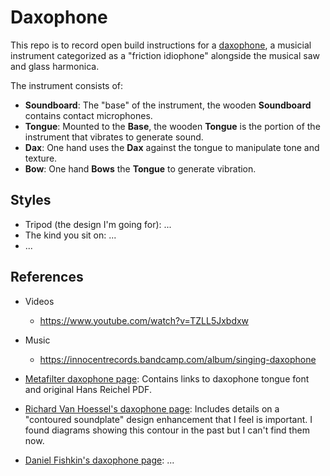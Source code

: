 # Daxophone

This repo is to record open build instructions for a
[daxophone](https://en.wikipedia.org/wiki/Daxophone), a musicial instrument categorized
as a "friction idiophone" alongside the musical saw and glass harmonica.

The instrument consists of:

* **Soundboard**: The "base" of the instrument, the wooden **Soundboard** contains
  contact microphones.
* **Tongue**: Mounted to the **Base**, the wooden **Tongue** is the portion of the
  instrument that vibrates to generate sound.
* **Dax**: One hand uses the **Dax** against the tongue to manipulate tone and texture.
* **Bow**: One hand **Bows** the **Tongue** to generate vibration.


## Styles

* Tripod (the design I'm going for): ...
* The kind you sit on: ...
* ...


## References

* Videos
    * https://www.youtube.com/watch?v=TZLL5Jxbdxw

* Music
    * https://innocentrecords.bandcamp.com/album/singing-daxophone

* [Metafilter daxophone page](https://www.metafilter.com/196011/The-Everyting-Musical-Instrument):
  Contains links to daxophone tongue font and original Hans Reichel PDF.
* [Richard Van Hoessel's daxophone page](https://richardvanhoesel.com/daxophone/):
  Includes details on a "contoured soundplate" design enhancement that I feel is
  important. I found diagrams showing this contour in the past but I can't find them
  now.
* [Daniel Fishkin's daxophone page](http://dfiction.com/daxophone/): ...
